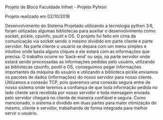 Projeto de Bloco Faculdade Infnet - Projeto Pyhton

Projeto realizado em 02/10/2018

Desenvolvimento do Sistema
Projetado utilizando a tecnologia python 3.6, foram utilizadas algumas bibliotecas para auxiliar o desenvolvimento como: socket, pickle, cpuinfo, psutil e OS. O projeto fui feito em cima da comunicação via socket sendo o mesmo dividido em parte cliente e parte servidor. Na parte cliente o usuário se depara com um menu simples e intuitivo onde basta alguns cliques e ele estará com as informações que precisa. O trabalho ocorre no ‘back-end’ ou seja, na parte servidor onde estará sendo processadas as informações pedidas pelo usuário, utilizando as bibliotecas cpuinfo, psutil e OS, conseguimos pegar informações importantes da máquina do usuário e utilizando a biblioteca pickle enviamos os pacotes de dados (informações) do nosso servidor para nosso cliente.
Utilizamos a conexão TCP, pois queremos uma conexão segura entre de nosso sistema onde teremos a confiança de que toda informação pedida no lado cliente será recebida por nosso servidor e toda mensagem enviada pelo servidor chegará no cliente de maneira confiável e segura.
Como mencionado, o sistema e dividido em duas partes para maior otimização do mesmo, cliente e servidor, trabalhando de forma integrada para melhor servir o usuário.

